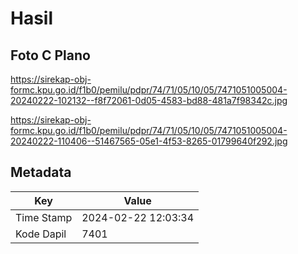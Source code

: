 # Hasil

## Foto C Plano

https://sirekap-obj-formc.kpu.go.id/f1b0/pemilu/pdpr/74/71/05/10/05/7471051005004-20240222-102132--f8f72061-0d05-4583-bd88-481a7f98342c.jpg

https://sirekap-obj-formc.kpu.go.id/f1b0/pemilu/pdpr/74/71/05/10/05/7471051005004-20240222-110406--51467565-05e1-4f53-8265-01799640f292.jpg


## Metadata

| Key        | Value               |
| ---------- | ------------------- |
| Time Stamp | 2024-02-22 12:03:34 |
| Kode Dapil | 7401                |



